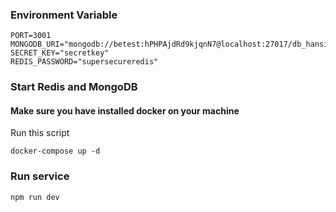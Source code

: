 ### Environment Variable

```
PORT=3001
MONGODB_URI="mongodb://betest:hPHPAjdRd9kjqnN7@localhost:27017/db_hansinsusatya_betest"
SECRET_KEY="secretkey"
REDIS_PASSWORD="supersecureredis"
```

### Start Redis and MongoDB

#### Make sure you have installed docker on your machine
Run this script
```
docker-compose up -d 
```

### Run service
```
npm run dev
```